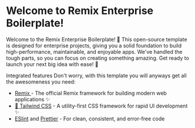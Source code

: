 # Welcome to Remix Enterprise Boilerplate!

Welcome to the Remix Enterprise Boilerplate! 🚀 This open-source template is designed for enterprise projects, giving you a solid foundation to build high-performance, maintainable, and enjoyable apps. We've handled the tough parts, so you can focus on creating something amazing. Get ready to launch your next big idea with ease! 🎉

Integrated features
Don't worry, with this template you will anyways get all the awesomeness you need:

- [Remix ](https://remix.run/) - The official Remix framework for building modern web applications ✨
- [💅 Tailwind CSS](https://tailwindcss.com/) - A utility-first CSS framework for rapid UI development ✨
- [ESlint](https://eslint.org/) and [Prettier](https://prettier.io/) - For clean, consistent, and error-free code

